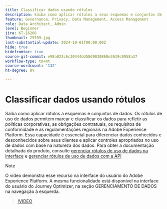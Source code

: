 ```yaml
---
title: Classificar dados usando rótulos
description: Saiba como aplicar rótulos a seus esquemas e conjuntos de dados.
feature: Governance, Privacy, Data Management, Access Management
role: Data Architect, Admin
level: Beginner
jira: KT-16266
thumbnail: 29709.jpg
last-substantial-update: 2024-10-01T00:00:00Z
hide: true
hidefromtoc: true
source-git-commit: e98a023c6c30444dd58d9030868e3619c0958a37
workflow-type: tm+mt
source-wordcount: '132'
ht-degree: 8%

---
```


# Classificar dados usando rótulos

Saiba como aplicar rótulos a esquemas e conjuntos de dados. Os rótulos de uso de dados permitem marcar e classificar os dados para refletir as políticas corporativas, as obrigações contratuais, os requisitos de conformidade e as regulamentações regionais na Adobe Experience Platform. Essa capacidade é essencial para diferenciar dados conhecidos e desconhecidos sobre seus clientes e aplicar controles apropriados no uso de dados com base na natureza dos dados. Para obter a documentação detalhada do produto, consulte [gerenciar rótulos de uso de dados na interface](https://experienceleague.adobe.com/docs/experience-platform/data-governance/labels/user-guide.html?lang=pt-BR) e [gerenciar rótulos de uso de dados com a API](https://experienceleague.adobe.com/docs/experience-platform/data-governance/labels/dataset-api.html)

>[!NOTE]
>
>O vídeo demonstra esse recurso na interface do usuário do Adobe Experience Platform. A mesma funcionalidade está disponível na interface do usuário do Journey Optimizer, na seção GERENCIAMENTO DE DADOS na navegação à esquerda.

>[!VIDEO](https://video.tv.adobe.com/v/29709?learn=on)
